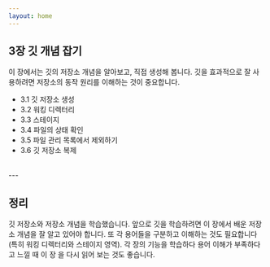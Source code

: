 ```yaml
---
layout: home
---
```


## 3장 깃 개념 잡기
이 장에서는 깃의 저장소 개념을 알아보고, 직접 생성해 봅니다. 깃을 효과적으로 잘 사용하려면 저장소의 동작 원리를 이해하는 것이 중요합니다.

* 3.1 깃 저장소 생성
* 3.2 워킹 디렉터리
* 3.3 스테이지
* 3.4 파일의 상태 확인
* 3.5 파일 관리 목록에서 제외하기
* 3.6 깃 저장소 복제

<br>
---

## 정리
깃 저장소와 저장소 개념을 학습했습니다. 앞으로 깃을 학습하려면 이 장에서 배운
저장소 개념을 잘 알고 있어야 합니다. 또 각 용어들을 구분하고 이해하는 것도 필요합니다(특히 워킹 디렉터리와 스테이지 영역). 각 장의 기능을 학습하다 용어 이해가 부족하다고 느낄 때 이 장
을 다시 읽어 보는 것도 좋습니다.

<br><br><br>